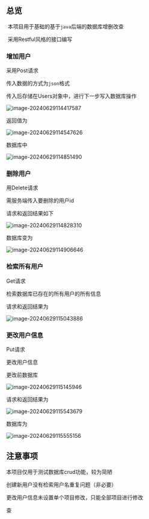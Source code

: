 ## 总览

​	本项目用于基础的基于`java`后端的数据库增删改查

​	采用Restful风格的接口编写

### 增加用户

采用Post请求

传入数据的方式为`json`格式

传入后存储在Users对象中，进行下一步写入数据库操作

![image-20240629114417587](C:\Users\L\AppData\Roaming\Typora\typora-user-images\image-20240629114417587.png)

返回值为

![image-20240629114547626](C:\Users\L\AppData\Roaming\Typora\typora-user-images\image-20240629114547626.png)

数据库中

![image-20240629114851490](C:\Users\L\AppData\Roaming\Typora\typora-user-images\image-20240629114851490.png)

### 删除用户

用Delete请求

需服务端传入要删除的用户id

请求和返回结果如下

![image-20240629114828310](C:\Users\L\AppData\Roaming\Typora\typora-user-images\image-20240629114828310.png)

数据库变为

![image-20240629114906646](C:\Users\L\AppData\Roaming\Typora\typora-user-images\image-20240629114906646.png)

### 检索所有用户

Get请求

检索数据库已存在的所有用户的所有信息

请求和返回结果为

![image-20240629115043886](C:\Users\L\AppData\Roaming\Typora\typora-user-images\image-20240629115043886.png)

### 更改用户信息

Put请求

更改用户信息

更改前数据库

![image-20240629115145946](C:\Users\L\AppData\Roaming\Typora\typora-user-images\image-20240629115145946.png)

请求和返回结果为

![image-20240629115543679](C:\Users\L\AppData\Roaming\Typora\typora-user-images\image-20240629115543679.png)

数据库为

![image-20240629115555156](C:\Users\L\AppData\Roaming\Typora\typora-user-images\image-20240629115555156.png)

## 注意事项

本项目仅用于测试数据库crud功能，较为简陋

创建新用户没有检索用户名重复问题（非必要）

更改用户信息未设置单个项目修改，只能全部项目进行修改

查
